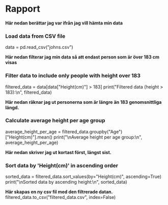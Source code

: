 # Rapport

**Här nedan berättar jag var ifrån jag vill hämta min data**
### Load data from CSV file
data = pd.read_csv("johns.csv")

**Här nedan filterar jag min data så att endast person som är över 183 cm visas**
### Filter data to include only people with height over 183
filtered_data = data[data["Height(cm)"] > 183]
print("Filtered data (height > 183):\n", filtered_data)

**Här nedan räknar jag ut personerna som är längre än 183 genomsnittliga längd.**
### Calculate average height per age group
average_height_per_age = filtered_data.groupby("Age")["Height(cm)"].mean()
print("\nAverage height per age group:\n", average_height_per_age)

**Här nedan skriver jag ut kortast först, längst sist.**
### Sort data by 'Height(cm)' in ascending order
sorted_data = filtered_data.sort_values(by="Height(cm)", ascending=True)
print("\nSorted data by ascending height:\n", sorted_data)

**Här skapas en ny csv fil med den filtrerade datan.**
filtered_data.to_csv("filtered_data.csv", index=False)
